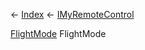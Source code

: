 ← [Index](Api-Index) ← [IMyRemoteControl](Sandbox.ModAPI.Ingame.IMyRemoteControl)

[FlightMode](Sandbox.ModAPI.Ingame.FlightMode) FlightMode